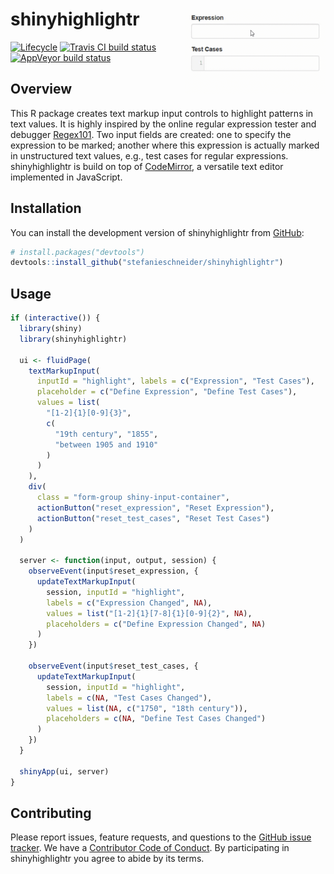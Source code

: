 
<!-- README.md is generated from README.Rmd. Please edit that file -->

# shinyhighlightr <img src="man/figures/example.gif" align="right" width="225" />

[![Lifecycle](https://img.shields.io/badge/lifecycle-experimental-orange.svg)](https://www.tidyverse.org/lifecycle/#experimental)
[![Travis CI build
status](https://travis-ci.org/stefanieschneider/shinyhighlightr.svg?branch=master)](https://travis-ci.org/stefanieschneider/shinyhighlightr)
[![AppVeyor build
status](https://ci.appveyor.com/api/projects/status/github/stefanieschneider/shinyhighlightr?branch=master&svg=true)](https://ci.appveyor.com/project/stefanieschneider/shinyhighlightr)

## Overview

This R package creates text markup input controls to highlight patterns
in text values. It is highly inspired by the online regular expression
tester and debugger [Regex101](https://regex101.com/). Two input fields
are created: one to specify the expression to be marked; another where
this expression is actually marked in unstructured text values, e.g.,
test cases for regular expressions. shinyhighlightr is build on top of
[CodeMirror](https://github.com/codemirror/CodeMirror), a versatile text
editor implemented in JavaScript.

## Installation

You can install the development version of shinyhighlightr from
[GitHub](https://github.com/stefanieschneider/shinyhighlightr):

``` r
# install.packages("devtools")
devtools::install_github("stefanieschneider/shinyhighlightr")
```

## Usage

``` r
if (interactive()) {
  library(shiny)
  library(shinyhighlightr)

  ui <- fluidPage(
    textMarkupInput(
      inputId = "highlight", labels = c("Expression", "Test Cases"),
      placeholder = c("Define Expression", "Define Test Cases"),
      values = list(
        "[1-2]{1}[0-9]{3}", 
        c(
          "19th century", "1855", 
          "between 1905 and 1910"
        )
      )
    ),
    div(
      class = "form-group shiny-input-container",
      actionButton("reset_expression", "Reset Expression"),
      actionButton("reset_test_cases", "Reset Test Cases")
    )
  )

  server <- function(input, output, session) {
    observeEvent(input$reset_expression, {
      updateTextMarkupInput(
        session, inputId = "highlight",
        labels = c("Expression Changed", NA),
        values = list("[1-2]{1}[7-8]{1}[0-9]{2}", NA),
        placeholders = c("Define Expression Changed", NA)
      )
    })
    
    observeEvent(input$reset_test_cases, {
      updateTextMarkupInput(
        session, inputId = "highlight",
        labels = c(NA, "Test Cases Changed"),
        values = list(NA, c("1750", "18th century")),
        placeholders = c(NA, "Define Test Cases Changed")
      )
    })
  }

  shinyApp(ui, server)
}
```

## Contributing

Please report issues, feature requests, and questions to the [GitHub
issue
tracker](https://github.com/stefanieschneider/shinyhighlightr/issues).
We have a [Contributor Code of
Conduct](https://github.com/stefanieschneider/shinyhighlightr/blob/master/CODE_OF_CONDUCT.md).
By participating in shinyhighlightr you agree to abide by its terms.
